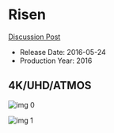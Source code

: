 # Risen

[Discussion Post](https://www.avsforum.com/threads/bass-eq-for-filtered-movies.2995212/post-57653104)

* Release Date: 2016-05-24
* Production Year: 2016

## 4K/UHD/ATMOS

![img 0](https://i.imgur.com/se4clWB.jpg)

![img 1](https://i.imgur.com/xH0mG4i.jpg)

